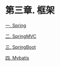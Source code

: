 # 第三章. 框架

[一. Spring](<一. Spring/一. Spring.md> "一. Spring")

[二. SpringMVC](<二. SpringMVC/二. SpringMVC.md> "二. SpringMVC")

[三. SpringBoot](<三. SpringBoot/三. SpringBoot.md> "三. SpringBoot")

[四. Mybatis](<四. Mybatis/四. Mybatis.md> "四. Mybatis")
